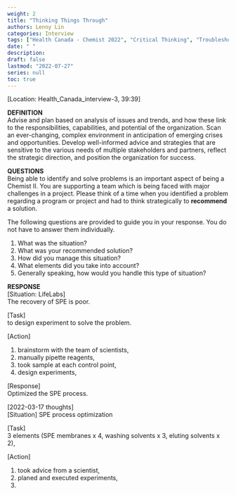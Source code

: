 ```yaml
---
weight: 2
title: "Thinking Things Through"
authors: Lenny Lin
categories: Interview
tags: ["Health Canada - Chemist 2022", "Critical Thinking", "Troubleshooting", "LifeLabs Case"]
date: " "
description: 
draft: false
lastmod: "2022-07-27"
series: null
toc: true
---
```




[Location: Health_Canada_interview-3, 39:39]  

**DEFINITION**  
Advise and plan based on analysis of issues and trends, and how these link to the responsibilities, capabilities, and potential of the organization.  Scan an ever-changing, complex environment in anticipation of emerging crises and opportunities.  Develop well-informed advice and strategies that are sensitive to the various needs of multiple stakeholders and partners, reflect the strategic direction, and position the organization for success.  

**QUESTIONS**    
Being able to identify and solve problems is an important aspect of being a Chemist II.  You are supporting a team which is being faced with major challenges in a project.  Please think of a time when you identified a problem regarding a program or project and had to think strategically to **recommend** a solution.  

The following questions are provided to guide you in your response.  You do not have to answer them individually.  

1) What was the situation?  
2) What was your recommended solution?  
3) How did you manage this situation?  
4) What elements did you take into account?  
5) Generally speaking, how would you handle this type of situation?  

**RESPONSE**  
[Situation: LifeLabs]  
The recovery of SPE is poor.  

[Task]  
to design experiment to solve the problem.  

[Action]   
1) brainstorm with the team of scientists,   
2) manually pipette reagents,  
3) took sample at each control point,  
4) design experiments,  

[Response]  
Optimized the SPE process.  


[2022-03-17 thoughts]  
[Situation]
SPE process optimization  

[Task]  
3 elements (SPE membranes x 4, washing solvents x 3, eluting solvents x 2),   

[Action]  
1) took advice from a scientist,  
2) planed and executed experiments, 
3) 